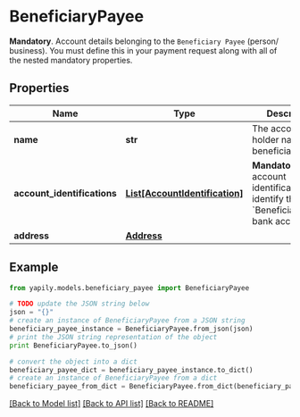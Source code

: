 # BeneficiaryPayee

__Mandatory__. Account details belonging to the `Beneficiary Payee` (person/ business). You must define this in your payment request along with all of the nested mandatory properties.

## Properties
Name | Type | Description | Notes
------------ | ------------- | ------------- | -------------
**name** | **str** | The account holder name of the beneficiary. | [optional] 
**account_identifications** | [**List[AccountIdentification]**](AccountIdentification.md) | __Mandatory__. The account identifications that identify the &#x60;BeneficiaryPayee&#x60; bank account. | 
**address** | [**Address**](Address.md) |  | [optional] 

## Example

```python
from yapily.models.beneficiary_payee import BeneficiaryPayee

# TODO update the JSON string below
json = "{}"
# create an instance of BeneficiaryPayee from a JSON string
beneficiary_payee_instance = BeneficiaryPayee.from_json(json)
# print the JSON string representation of the object
print BeneficiaryPayee.to_json()

# convert the object into a dict
beneficiary_payee_dict = beneficiary_payee_instance.to_dict()
# create an instance of BeneficiaryPayee from a dict
beneficiary_payee_from_dict = BeneficiaryPayee.from_dict(beneficiary_payee_dict)
```
[[Back to Model list]](../README.md#documentation-for-models) [[Back to API list]](../README.md#documentation-for-api-endpoints) [[Back to README]](../README.md)


